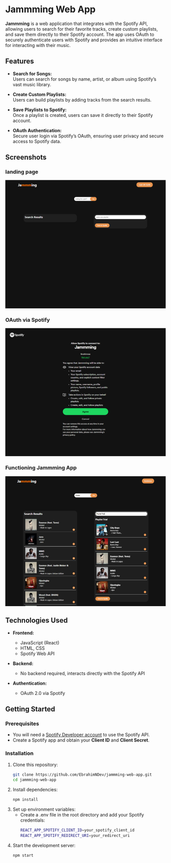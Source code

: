 # Jammming Web App

**Jammming** is a web application that integrates with the Spotify API, allowing users to search for their favorite tracks, create custom playlists, and save them directly to their Spotify account. The app uses OAuth to securely authenticate users with Spotify and provides an intuitive interface for interacting with their music.

## Features

- **Search for Songs:**  
  Users can search for songs by name, artist, or album using Spotify’s vast music library.
  
- **Create Custom Playlists:**  
  Users can build playlists by adding tracks from the search results.

- **Save Playlists to Spotify:**  
  Once a playlist is created, users can save it directly to their Spotify account.

- **OAuth Authentication:**  
  Secure user login via Spotify’s OAuth, ensuring user privacy and secure access to Spotify data.

## Screenshots

### landing page
![Desktop landing page](./assets/screenshot1.png)

### OAuth via Spotify
![Desktop OAuth page](./assets/screenshot3.png)

### Functioning Jammming App
![Desktop Screenshot of Jamming App](./assets/screenshot5.png)


## Technologies Used

- **Frontend:**
  - JavaScript (React)
  - HTML, CSS
  - Spotify Web API

- **Backend:**
  - No backend required, interacts directly with the Spotify API

- **Authentication:**
  - OAuth 2.0 via Spotify

## Getting Started

### Prerequisites

- You will need a [Spotify Developer account](https://developer.spotify.com/) to use the Spotify API.
- Create a Spotify app and obtain your **Client ID** and **Client Secret**.

### Installation

1. Clone this repository:
   ```bash
   git clone https://github.com/EbrahimNDev/jammming-web-app.git
   cd jammming-web-app

2. Install dependencies:
   ```bash
   npm install

3. Set up environment variables:
   - Create a .env file in the root directory and add your Spotify credentials:
     ```bash
     REACT_APP_SPOTIFY_CLIENT_ID=your_spotify_client_id
     REACT_APP_SPOTIFY_REDIRECT_URI=your_redirect_uri

4. Start the development server:
   ```bash
   npm start
